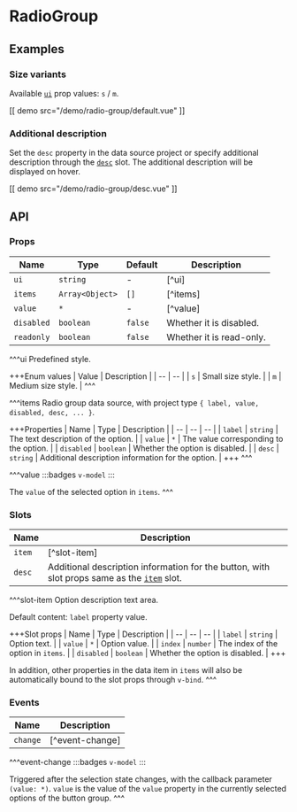 # RadioGroup

## Examples

### Size variants

Available [`ui`](#props-ui) prop values: `s` / `m`.

[[ demo src="/demo/radio-group/default.vue" ]]

### Additional description

Set the `desc` property in the data source project or specify additional description through the [`desc`](#slots-desc) slot. The additional description will be displayed on hover.

[[ demo src="/demo/radio-group/desc.vue" ]]

## API

### Props

| Name | Type | Default | Description |
| -- | -- | -- | -- |
| ``ui`` | `string` | - | [^ui] |
| ``items`` | `Array<Object>` | `[]` | [^items] |
| ``value`` | `*` | - | [^value] |
| ``disabled`` | `boolean` | `false` | Whether it is disabled. |
| ``readonly`` | `boolean` | `false` | Whether it is read-only. |

^^^ui
Predefined style.

+++Enum values
| Value | Description |
| -- | -- |
| `s` | Small size style. |
| `m` | Medium size style. |
^^^

^^^items
Radio group data source, with project type `{ label, value, disabled, desc, ... }`.

+++Properties
| Name | Type | Description |
| -- | -- | -- |
| `label` | `string` | The text description of the option. |
| `value` | `*` | The value corresponding to the option. |
| `disabled` | `boolean` | Whether the option is disabled. |
| `desc` | `string` | Additional description information for the option. |
+++
^^^

^^^value
:::badges
`v-model`
:::

The `value` of the selected option in `items`.
^^^

### Slots

| Name | Description |
| -- | -- |
| ``item`` | [^slot-item] |
| ``desc`` | Additional description information for the button, with slot props same as the [`item`](#slots-item) slot. |

^^^slot-item
Option description text area.

Default content: `label` property value.

+++Slot props
| Name | Type | Description |
| -- | -- | -- |
| `label` | `string` | Option text. |
| `value` | `*` | Option value. |
| `index` | `number` | The index of the option in `items`. |
| `disabled` | `boolean` | Whether the option is disabled. |
+++

In addition, other properties in the data item in `items` will also be automatically bound to the slot props through `v-bind`.
^^^

### Events

| Name | Description |
| -- | -- |
| ``change`` | [^event-change] |

^^^event-change
:::badges
`v-model`
:::

Triggered after the selection state changes, with the callback parameter `(value: *)`. `value` is the value of the `value` property in the currently selected options of the button group.
^^^
